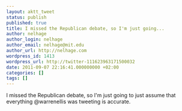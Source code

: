 ```yaml
---
layout: aktt_tweet
status: publish
published: true
title: I missed the Republican debate, so I'm just going...
author: nelhage
author_login: nelhage
author_email: nelhage@mit.edu
author_url: http://nelhage.com
wordpress_id: 1413
wordpress_url: http://twitter-111623963171500032
date: 2011-09-07 22:16:41.000000000 +02:00
categories: []
tags: []
---
```

I missed the Republican debate, so I'm just going to just assume that everything @warrenellis was tweeting is accurate.
